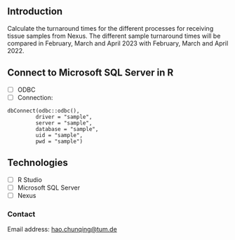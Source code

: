## Introduction

Calculate the turnaround times for the different processes for receiving tissue samples from Nexus. The different sample turnaround times will be compared in February, March and April 2023 with February, March and April 2022.


## Connect to Microsoft SQL Server in R

- [ ] ODBC 
- [ ] Connection:

```
dbConnect(odbc::odbc(),
         driver = "sample",
         server = "sample",
         database = "sample",
         uid = "sample",
         pwd = "sample")  
```

## Technologies

- [ ] R Studio
- [ ] Microsoft SQL Server
- [ ] Nexus

### Contact

Email address: hao.chunqing@tum.de
